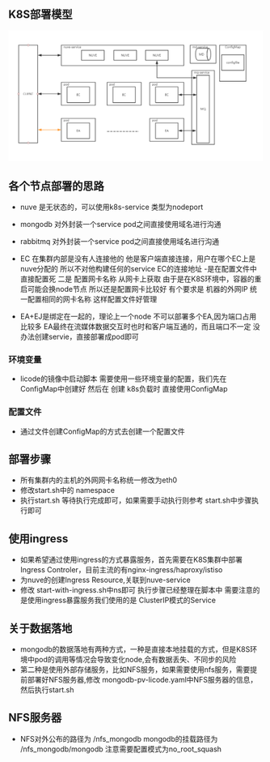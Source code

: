## K8S部署模型 
![k8s部署模型](k8s-frame.png)
## 各个节点部署的思路
-  nuve 是无状态的，可以使用k8s-service 类型为nodeport
-  mongodb 对外封装一个service pod之间直接使用域名进行沟通
-  rabbitmq 对外封装一个service pod之间直接使用域名进行沟通
-  EC 在集群内部是没有人连接他的 他是客户端直接连接，用户在哪个EC上是nuve分配的 所以不对他构建任何的service
   EC的连接地址 -是在配置文件中直接配置死  二是 配置网卡名称 从网卡上获取
   由于是在K8S环境中，容器的重启可能会换node节点 所以还是配置网卡比较好  有个要求是 机器的外网IP 统一配置相同的网卡名称  这样配置文件好管理

-  EA+EJ是绑定在一起的，理论上一个node 不可以部署多个EA,因为端口占用比较多 EA最终在流媒体数据交互时也时和客户端互通的，而且端口不一定 没办法创建servie，直接部署成pod即可



### 环境变量
- licode的镜像中启动脚本 需要使用一些环境变量的配置，我们先在ConfigMap中创建好
然后在 创建 k8s负载时 直接使用ConfigMap

### 配置文件
- 通过文件创建ConfigMap的方式去创建一个配置文件


## 部署步骤
- 所有集群内的主机的外网网卡名称统一修改为eth0
- 修改start.sh中的  namespace
- 执行start.sh 等待执行完成即可，如果需要手动执行则参考 start.sh中步骤执行即可

## 使用ingress
- 如果希望通过使用ingress的方式暴露服务，首先需要在K8S集群中部署Ingress  Controler，目前主流的有nginx-ingress/haproxy/istiso
- 为nuve的创建Ingress Resource,关联到nuve-service
- 修改  start-with-ingress.sh中ns即可   执行步骤已经整理在脚本中   需要注意的是使用ingress暴露服务我们使用的是 ClusterIP模式的Service

## 关于数据落地
- mongodb的数据落地有两种方式，一种是直接本地挂载的方式，但是K8S环境中pod的调用等情况会导致变化node,会有数据丢失、不同步的风险
- 第二种是使用外部存储服务，比如NFS服务，如果需要使用nfs服务，需要提前部署好NFS服务器,修改  mongodb-pv-licode.yaml中NFS服务器的信息，然后执行start.sh

## NFS服务器
- NFS对外公布的路径为 /nfs_mongodb    mongodb的挂载路径为  /nfs_mongodb/mongodb  注意需要配置模式为no_root_squash
